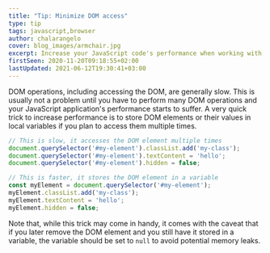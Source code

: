 ```yaml
---
title: "Tip: Minimize DOM access"
type: tip
tags: javascript,browser
author: chalarangelo
cover: blog_images/armchair.jpg
excerpt: Increase your JavaScript code's performance when working with the DOM by leveraging this simple trick.
firstSeen: 2020-11-20T09:18:55+02:00
lastUpdated: 2021-06-12T19:30:41+03:00
---
```


DOM operations, including accessing the DOM, are generally slow. This is usually not a problem until you have to perform many DOM operations and your JavaScript application's performance starts to suffer. A very quick trick to increase performance is to store DOM elements or their values in local variables if you plan to access them multiple times.

```js
// This is slow, it accesses the DOM element multiple times
document.querySelector('#my-element').classList.add('my-class');
document.querySelector('#my-element').textContent = 'hello';
document.querySelector('#my-element').hidden = false;

// This is faster, it stores the DOM element in a variable
const myElement = document.querySelector('#my-element');
myElement.classList.add('my-class');
myElement.textContent = 'hello';
myElement.hidden = false;
```

Note that, while this trick may come in handy, it comes with the caveat that if you later remove the DOM element and you still have it stored in a variable, the variable should be set to `null` to avoid potential memory leaks.

